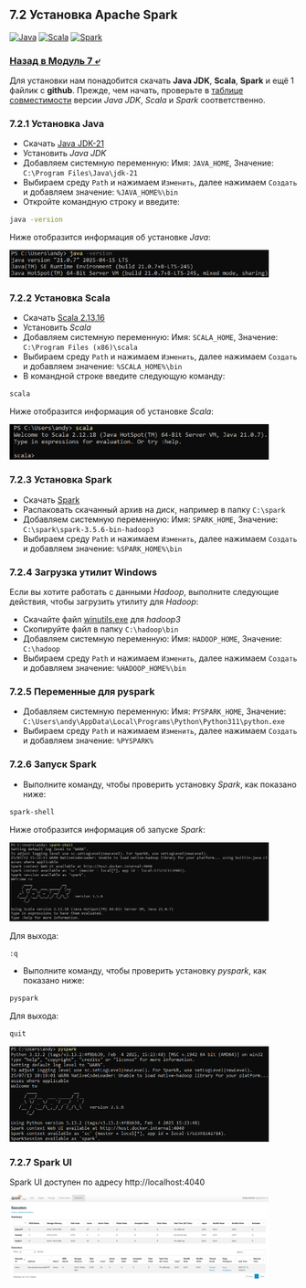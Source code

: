 ## 7.2 Установка Apache Spark

[![Java](https://img.shields.io/badge/java_JDK-21.0.7-red)](https://www.oracle.com/java/technologies/downloads/)
[![Scala](https://img.shields.io/badge/scala-2.13.16-red)](https://scala-lang.org/download/)
[![Spark](https://img.shields.io/badge/apache_spark-3.5.6-red)](https://spark.apache.org/downloads.html)

### [Назад в Модуль 7 ⤶](/data/Module7/readme.md)

Для установки нам понадобится скачать **Java JDK**, **Scala**, **Spark** и ещё 1 файлик с **github**.
Прежде, чем начать, проверьте в 
[таблице совместимости](https://community.cloudera.com/t5/Community-Articles/Spark-Scala-Version-Compatibility-Matrix/ta-p/383713)
версии *Java JDK*, *Scala* и *Spark* соответственно.

### 7.2.1 Установка Java
- Скачать [Java JDK-21](https://download.oracle.com/java/21/latest/jdk-21_windows-x64_bin.exe)   
- Установить _Java JDK_  
- Добавляем системную переменную: Имя: `JAVA_HOME`, Значение: `C:\Program Files\Java\jdk-21`
- Выбираем среду `Path` и нажимаем  `Изменить`, далее нажимаем `Создать` и добавляем значение: `%JAVA_HOME%\bin` 
- Откройте командную строку и введите:

```bash
java -version
```

Ниже отобразится информация об установке _Java_:

<img src="/data/Module7/img/java_version.png" width="90%">


### 7.2.2 Установка Scala
- Скачать [Scala 2.13.16](https://github.com/scala/scala/releases/download/v2.13.16/scala-2.13.16.msi)  
- Установить _Scala_   
- Добавляем системную переменную: Имя: `SCALA_HOME`, Значение: `C:\Program Files (x86)\scala` 
- Выбираем среду `Path` и нажимаем  `Изменить`, далее нажимаем `Создать` и добавляем значение: `%SCALA_HOME%\bin`  
- В командной строке введите следующую команду:  

```bash
scala
```

Ниже отобразится информация об установке _Scala_:  

<img src="/data/Module7/img/scala_version.png" width="90%">


### 7.2.3 Установка Spark
- Скачать [Spark](https://dlcdn.apache.org/spark/spark-3.5.6/spark-3.5.6-bin-hadoop3.tgz)
- Распаковать скачанный архив на диск, например в папку `C:\spark`  
- Добавляем системную переменную: Имя: `SPARK_HOME`, Значение: `C:\spark\spark-3.5.6-bin-hadoop3`  
- Выбираем среду `Path` и нажимаем  `Изменить`, далее нажимаем `Создать` и добавляем значение: `%SPARK_HOME%\bin`  

### 7.2.4 Загрузка утилит Windows
Если вы хотите работать с данными _Hadoop_, выполните следующие действия, чтобы загрузить утилиту для _Hadoop_:

- Скачайте файл [winutils.exe](https://github.com/steveloughran/winutils/tree/master) для _hadoop3_  
- Скопируйте файл в папку `C:\hadoop\bin`  
- Добавляем системную переменную: Имя: `HADOOP_HOME`, Значение: `C:\hadoop`  
- Выбираем среду `Path` и нажимаем  `Изменить`, далее нажимаем `Создать` и добавляем значение: `%HADOOP_HOME%\bin`  

### 7.2.5 Переменные для pyspark
- Добавляем системную переменную: Имя: `PYSPARK_HOME`, Значение: `C:\Users\andy\AppData\Local\Programs\Python\Python311\python.exe`
- Выбираем среду `Path` и нажимаем  `Изменить`, далее нажимаем `Создать` и добавляем значение: `%PYSPARK%` 

### 7.2.6 Запуск Spark
- Выполните команду, чтобы проверить установку _Spark_, как показано ниже:

```bash
spark-shell
```
Ниже отобразится информация об запуске _Spark_:

<img src="/data/Module7/img/spark_version.png" width="90%">  

Для выхода:

```bash
:q
```

- Выполните команду, чтобы проверить установку _pyspark_, как показано ниже:

```bash
pyspark
```

Для выхода:

```bash
quit
```

<img src="/data/Module7/img/pyspark_version.png" width="90%">

### 7.2.7 Spark UI
Spark UI доступен по адресу http://localhost:4040

<img src="/data/Module7/img/spark_ui.png" width="90%">